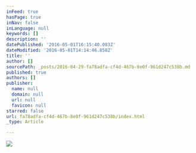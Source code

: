 ```yaml
---
inFeed: true
hasPage: true
inNav: false
inLanguage: null
keywords: []
description: ''
datePublished: '2016-05-01T16:15:40.083Z'
dateModified: '2016-05-01T14:14:46.858Z'
title: ''
author: []
sourcePath: _posts/2016-04-29-fa78adfa-cf4d-467b-8e0f-961d247c538b.md
published: true
authors: []
publisher:
  name: null
  domain: null
  url: null
  favicon: null
starred: false
url: fa78adfa-cf4d-467b-8e0f-961d247c538b/index.html
_type: Article

---
```

![](https://the-grid-user-content.s3-us-west-2.amazonaws.com/952fb95a-d591-4258-b8d0-cacb3ecd67fe.jpg)